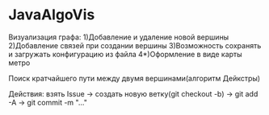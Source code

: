 ﻿# JavaAlgoVis

Визуализация графа:
1)Добавление и удаление новой вершины
2)Добавление связей при создании вершины
3)Возможность сохранять и загружать конфигурацию из файла
4*)Оформление в виде карты метро

Поиск кратчайшего пути между двумя вершинами(алгоритм Дейкстры)

Действия: 	взять Issue ->
		создать новую ветку(git checkout -b) ->
		git add -A ->
		git commit -m "..."

